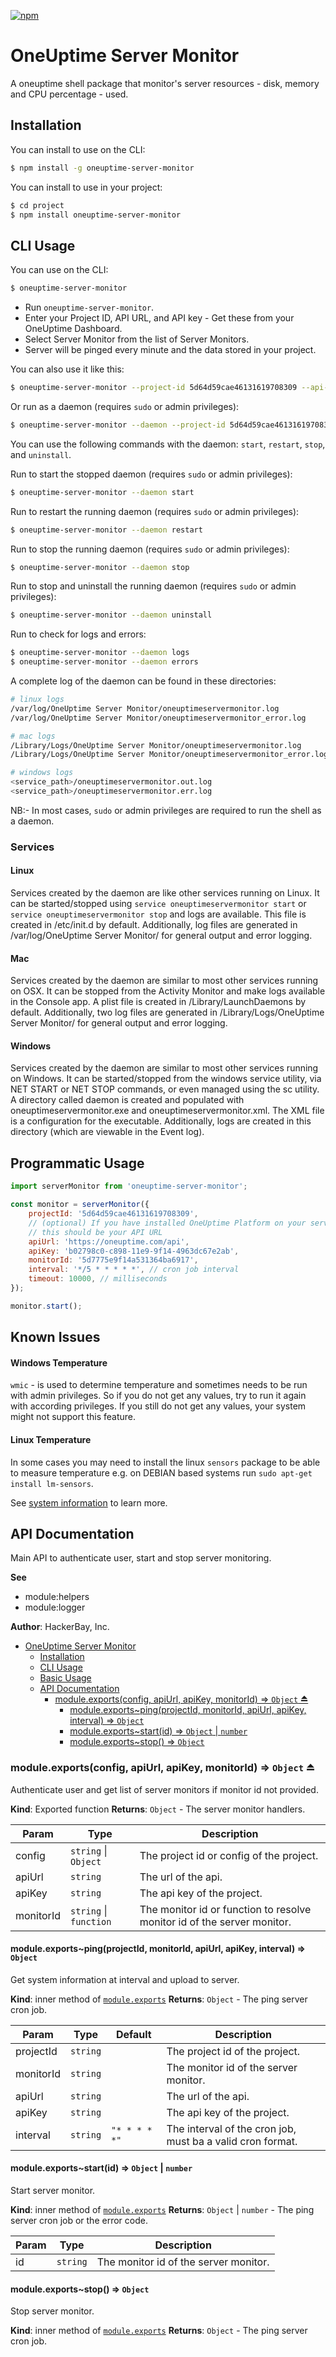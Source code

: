 [![npm](https://img.shields.io/npm/v/oneuptime-server-monitor)](https://www.npmjs.com/package/oneuptime-server-monitor)

# OneUptime Server Monitor

A oneuptime shell package that monitor's server resources - disk, memory and CPU percentage - used.

## Installation

You can install to use on the CLI:

```bash
$ npm install -g oneuptime-server-monitor
```

You can install to use in your project:

```bash
$ cd project
$ npm install oneuptime-server-monitor
```

## CLI Usage

You can use on the CLI:

```bash
$ oneuptime-server-monitor
```

-   Run `oneuptime-server-monitor`.
-   Enter your Project ID, API URL, and API key - Get these from your OneUptime Dashboard.
-   Select Server Monitor from the list of Server Monitors.
-   Server will be pinged every minute and the data stored in your project.

You can also use it like this:

```bash
$ oneuptime-server-monitor --project-id 5d64d59cae46131619708309 --api-url https://oneuptime.com/api --api-key b02798c0-c898-11e9-9f14-4963dc67e2ab --monitor-id 5d7775e9f14a531364ba6917
```

Or run as a daemon (requires `sudo` or admin privileges):

```bash
$ oneuptime-server-monitor --daemon --project-id 5d64d59cae46131619708309 --api-url https://oneuptime.com/api --api-key b02798c0-c898-11e9-9f14-4963dc67e2ab --monitor-id 5d7775e9f14a531364ba6917
```

You can use the following commands with the daemon: `start`, `restart`, `stop`, and `uninstall`.

Run to start the stopped daemon (requires `sudo` or admin privileges):

```bash
$ oneuptime-server-monitor --daemon start
```

Run to restart the running daemon (requires `sudo` or admin privileges):

```bash
$ oneuptime-server-monitor --daemon restart
```

Run to stop the running daemon (requires `sudo` or admin privileges):

```bash
$ oneuptime-server-monitor --daemon stop
```

Run to stop and uninstall the running daemon (requires `sudo` or admin privileges):

```bash
$ oneuptime-server-monitor --daemon uninstall
```

Run to check for logs and errors:

```bash
$ oneuptime-server-monitor --daemon logs
$ oneuptime-server-monitor --daemon errors
```

A complete log of the daemon can be found in these directories:

```bash
# linux logs
/var/log/OneUptime Server Monitor/oneuptimeservermonitor.log
/var/log/OneUptime Server Monitor/oneuptimeservermonitor_error.log

# mac logs
/Library/Logs/OneUptime Server Monitor/oneuptimeservermonitor.log
/Library/Logs/OneUptime Server Monitor/oneuptimeservermonitor_error.log

# windows logs
<service_path>/oneuptimeservermonitor.out.log
<service_path>/oneuptimeservermonitor.err.log
```

NB:- In most cases, `sudo` or admin privileges are required to run the shell as a daemon.

### Services

#### Linux

Services created by the daemon are like other services running on Linux. It can be started/stopped using `service oneuptimeservermonitor start` or `service oneuptimeservermonitor stop` and logs are available. This file is created in /etc/init.d by default. Additionally, log files are generated in /var/log/OneUptime Server Monitor/ for general output and error logging.

#### Mac

Services created by the daemon are similar to most other services running on OSX. It can be stopped from the Activity Monitor and make logs available in the Console app. A plist file is created in /Library/LaunchDaemons by default. Additionally, two log files are generated in /Library/Logs/OneUptime Server Monitor/ for general output and error logging.

#### Windows

Services created by the daemon are similar to most other services running on Windows. It can be started/stopped from the windows service utility, via NET START or NET STOP commands, or even managed using the sc utility. A directory called daemon is created and populated with oneuptimeservermonitor.exe and oneuptimeservermonitor.xml. The XML file is a configuration for the executable. Additionally, logs are created in this directory (which are viewable in the Event log).

<a name="module_api"></a>

## Programmatic Usage

```javascript
import serverMonitor from 'oneuptime-server-monitor';

const monitor = serverMonitor({
    projectId: '5d64d59cae46131619708309',
    // (optional) If you have installed OneUptime Platform on your server,
    // this should be your API URL
    apiUrl: 'https://oneuptime.com/api',
    apiKey: 'b02798c0-c898-11e9-9f14-4963dc67e2ab',
    monitorId: '5d7775e9f14a531364ba6917',
    interval: '*/5 * * * * *', // cron job interval
    timeout: 10000, // milliseconds
});

monitor.start();
```

## Known Issues

#### Windows Temperature

`wmic` - is used to determine temperature and sometimes needs to be run with admin privileges. So if you do not get any values, try to run it again with according privileges. If you still do not get any values, your system might not support this feature.

#### Linux Temperature

In some cases you may need to install the linux `sensors` package to be able to measure temperature e.g. on DEBIAN based systems run `sudo apt-get install lm-sensors`.

See [system information](https://www.npmjs.com/package/systeminformation#known-issues) to learn more.

## API Documentation

Main API to authenticate user, start and stop server monitoring.

**See**

-   module:helpers
-   module:logger

**Author**: HackerBay, Inc.

-   [OneUptime Server Monitor](#oneuptime-server-monitor)
    -   [Installation](#installation)
    -   [CLI Usage](#cli-usage)
    -   [Basic Usage](#basic-usage)
    -   [API Documentation](#api-documentation)
        -   [module.exports(config, apiUrl, apiKey, monitorId) ⇒ <code>Object</code> ⏏](#moduleexportsconfig-apiurl-apikey-monitorid--object-)
            -   [module.exports~ping(projectId, monitorId, apiUrl, apiKey, interval) ⇒ <code>Object</code>](#moduleexportspingprojectid-monitorid-apiurl-apikey-interval--object)
            -   [module.exports~start(id) ⇒ <code>Object</code> \| <code>number</code>](#moduleexportsstartid--object--number)
            -   [module.exports~stop() ⇒ <code>Object</code>](#moduleexportsstop--object)

<a name="exp_module_api--module.exports"></a>

### module.exports(config, apiUrl, apiKey, monitorId) ⇒ <code>Object</code> ⏏

Authenticate user and get list of server monitors if monitor id not provided.

**Kind**: Exported function
**Returns**: <code>Object</code> - The server monitor handlers.

| Param     | Type                                         | Description                                                             |
| --------- | -------------------------------------------- | ----------------------------------------------------------------------- |
| config    | <code>string</code> \| <code>Object</code>   | The project id or config of the project.                                |
| apiUrl    | <code>string</code>                          | The url of the api.                                                     |
| apiKey    | <code>string</code>                          | The api key of the project.                                             |
| monitorId | <code>string</code> \| <code>function</code> | The monitor id or function to resolve monitor id of the server monitor. |

<a name="module_api--module.exports..ping"></a>

#### module.exports~ping(projectId, monitorId, apiUrl, apiKey, interval) ⇒ <code>Object</code>

Get system information at interval and upload to server.

**Kind**: inner method of [<code>module.exports</code>](#exp_module_api--module.exports)
**Returns**: <code>Object</code> - The ping server cron job.

| Param     | Type                | Default                                 | Description                                                |
| --------- | ------------------- | --------------------------------------- | ---------------------------------------------------------- |
| projectId | <code>string</code> |                                         | The project id of the project.                             |
| monitorId | <code>string</code> |                                         | The monitor id of the server monitor.                      |
| apiUrl    | <code>string</code> |                                         | The url of the api.                                        |
| apiKey    | <code>string</code> |                                         | The api key of the project.                                |
| interval  | <code>string</code> | <code>&quot;\* \* \* \* \*&quot;</code> | The interval of the cron job, must ba a valid cron format. |

<a name="module_api--module.exports..start"></a>

#### module.exports~start(id) ⇒ <code>Object</code> \| <code>number</code>

Start server monitor.

**Kind**: inner method of [<code>module.exports</code>](#exp_module_api--module.exports)
**Returns**: <code>Object</code> \| <code>number</code> - The ping server cron job or the error code.

| Param | Type                | Description                           |
| ----- | ------------------- | ------------------------------------- |
| id    | <code>string</code> | The monitor id of the server monitor. |

<a name="module_api--module.exports..stop"></a>

#### module.exports~stop() ⇒ <code>Object</code>

Stop server monitor.

**Kind**: inner method of [<code>module.exports</code>](#exp_module_api--module.exports)
**Returns**: <code>Object</code> - The ping server cron job.
